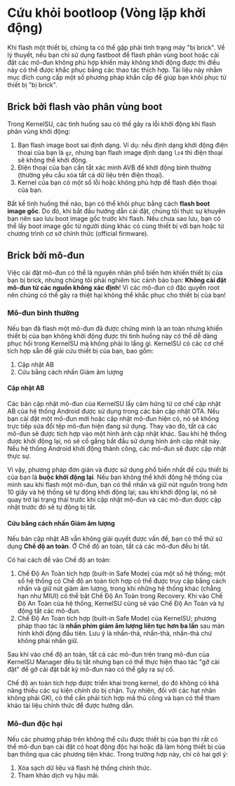 # Cứu khỏi bootloop (Vòng lặp khởi động)

Khi flash một thiết bị, chúng ta có thể gặp phải tình trạng máy "bị brick". Về lý thuyết, nếu bạn chỉ sử dụng fastboot để flash phân vùng boot hoặc cài đặt các mô-đun không phù hợp khiến máy không khởi động được thì điều này có thể được khắc phục bằng các thao tác thích hợp. Tài liệu này nhằm mục đích cung cấp một số phương pháp khẩn cấp để giúp bạn khôi phục từ thiết bị "bị brick".

## Brick bởi flash vào phân vùng boot

Trong KernelSU, các tình huống sau có thể gây ra lỗi khởi động khi flash phân vùng khởi động:

1. Bạn flash image boot sai định dạng. Ví dụ: nếu định dạng khởi động điện thoại của bạn là `gz`, nhưng bạn flash image định dạng `lz4` thì điện thoại sẽ không thể khởi động.
2. Điện thoại của bạn cần tắt xác minh AVB để khởi động bình thường (thường yêu cầu xóa tất cả dữ liệu trên điện thoại).
3. Kernel của bạn có một số lỗi hoặc không phù hợp để flash điện thoại của bạn.

Bất kể tình huống thế nào, bạn có thể khôi phục bằng cách **flash boot image gốc**. Do đó, khi bắt đầu hướng dẫn cài đặt, chúng tôi thực sự khuyên bạn nên sao lưu boot image gốc trước khi flash. Nếu chưa sao lưu, bạn có thể lấy boot image gốc từ người dùng khác có cùng thiết bị với bạn hoặc từ chương trình cơ sở chính thức (official firmware).

## Brick bởi mô-đun

Việc cài đặt mô-đun có thể là nguyên nhân phổ biến hơn khiến thiết bị của bạn bị brick, nhưng chúng tôi phải nghiêm túc cảnh báo bạn: **Không cài đặt mô-đun từ các nguồn không xác định**! Vì các mô-đun có đặc quyền root nên chúng có thể gây ra thiệt hại không thể khắc phục cho thiết bị của bạn!

### Mô-đun bình thường

Nếu bạn đã flash một mô-đun đã được chứng minh là an toàn nhưng khiến thiết bị của bạn không khởi động được thì tình huống này có thể dễ dàng phục hồi trong KernelSU mà không phải lo lắng gì. KernelSU có các cơ chế tích hợp sẵn để giải cứu thiết bị của bạn, bao gồm:

1. Cập nhật AB
2. Cứu bằng cách nhấn Giảm âm lượng

#### Cập nhật AB

Các bản cập nhật mô-đun của KernelSU lấy cảm hứng từ cơ chế cập nhật AB của hệ thống Android được sử dụng trong các bản cập nhật OTA. Nếu bạn cài đặt một mô-đun mới hoặc cập nhật mô-đun hiện có, nó sẽ không trực tiếp sửa đổi tệp mô-đun hiện đang sử dụng. Thay vào đó, tất cả các mô-đun sẽ được tích hợp vào một hình ảnh cập nhật khác. Sau khi hệ thống được khởi động lại, nó sẽ cố gắng bắt đầu sử dụng hình ảnh cập nhật này. Nếu hệ thống Android khởi động thành công, các mô-đun sẽ được cập nhật thực sự.

Vì vậy, phương pháp đơn giản và được sử dụng phổ biến nhất để cứu thiết bị của bạn là **buộc khởi động lại**. Nếu bạn không thể khởi động hệ thống của mình sau khi flash một mô-đun, bạn có thể nhấn và giữ nút nguồn trong hơn 10 giây và hệ thống sẽ tự động khởi động lại; sau khi khởi động lại, nó sẽ quay trở lại trạng thái trước khi cập nhật mô-đun và các mô-đun được cập nhật trước đó sẽ tự động bị tắt.

#### Cứu bằng cách nhấn Giảm âm lượng

Nếu bản cập nhật AB vẫn không giải quyết được vấn đề, bạn có thể thử sử dụng **Chế độ an toàn**. Ở Chế độ an toàn, tất cả các mô-đun đều bị tắt.

Có hai cách để vào Chế độ an toàn:

1. Chế Độ An Toàn tích hợp (built-in Safe Mode) của một số hệ thống; một số hệ thống có Chế độ an toàn tích hợp có thể được truy cập bằng cách nhấn và giữ nút giảm âm lượng, trong khi những hệ thống khác (chẳng hạn như MIUI) có thể bật Chế Độ An Toàn trong Recovery. Khi vào Chế Độ An Toàn của hệ thống, KernelSU cũng sẽ vào Chế Độ An Toàn và tự động tắt các mô-đun.
2. Chế Độ An Toàn tích hợp (built-in Safe Mode) của KernelSU; phương pháp thao tác là **nhấn phím giảm âm lượng liên tục hơn ba lần** sau màn hình khởi động đầu tiên. Lưu ý là nhấn-thả, nhấn-thả, nhấn-thả chứ không phải nhấn giữ.

Sau khi vào chế độ an toàn, tất cả các mô-đun trên trang mô-đun của KernelSU Manager đều bị tắt nhưng bạn có thể thực hiện thao tác "gỡ cài đặt" để gỡ cài đặt bất kỳ mô-đun nào có thể gây ra sự cố.

Chế độ an toàn tích hợp được triển khai trong kernel, do đó không có khả năng thiếu các sự kiện chính do bị chặn. Tuy nhiên, đối với các hạt nhân không phải GKI, có thể cần phải tích hợp mã thủ công và bạn có thể tham khảo tài liệu chính thức để được hướng dẫn.

### Mô-đun độc hại

Nếu các phương pháp trên không thể cứu được thiết bị của bạn thì rất có thể mô-đun bạn cài đặt có hoạt động độc hại hoặc đã làm hỏng thiết bị của bạn thông qua các phương tiện khác. Trong trường hợp này, chỉ có hai gợi ý:

1. Xóa sạch dữ liệu và flash hệ thống chính thức.
2. Tham khảo dịch vụ hậu mãi.
